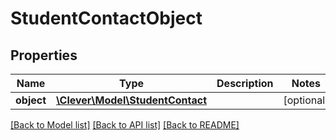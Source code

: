 # StudentContactObject

## Properties
Name | Type | Description | Notes
------------ | ------------- | ------------- | -------------
**object** | [**\Clever\Model\StudentContact**](StudentContact.md) |  | [optional] 

[[Back to Model list]](README.md#documentation-for-models) [[Back to API list]](README.md#documentation-for-api-endpoints) [[Back to README]](README.md)


